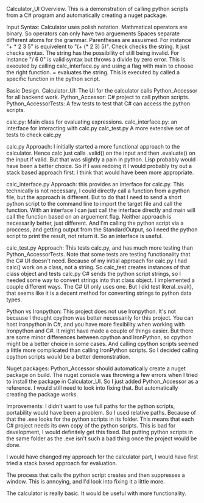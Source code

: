 Calculator_UI
Overview. This is a demonstration of calling python scripts from a C# program and automatically creating a nuget package.

Input Syntax: Calculator uses polish notation. Mathmatical operators are binary. So operators can only have two arguements Spaces separate different atoms for the grammar. Parentheses are assusmed. For instance "+ * 2 3 5" is equivelent to "(+ (* 2 3) 5)". Check checks the string. It just checks syntax. The string has the possibility of still being invalid. For instance "/ 6 0" is valid syntax but throws a divide by zero error. This is executed by calling calc_interface.py and using a flag with main to choose the right function. = evaluates the string. This is executed by called a specific function in the python script.

Basic Design. Calculator_UI: The UI for the calculator calls Python_Accessor for all backend work. Python_Accessor: C# project to call python scripts. Python_AccessorTests: A few tests to test that C# can access the python scripts.

calc.py: Main class for evaluating expressions. calc_interface.py: an interface for interacting with calc.py calc_test.py A more extensive set of tests to check calc.py

calc.py Approach: I initially started a more functional approach to the calculator. Hence calc just calls .valid() on the input and then .evaluate() on the input if valid. But that was slightly a pain in python. Lisp probably would have been a better choice. So if I was redoing it I would probably try out a stack based approach first. I think that would have been more appropriate.

calc_interface.py Approach: this provides an interface for calc.py. This technically is not necessary, I could directly call a function from a python file, but the approach is different. But to do that I need to send a short python script to the command line to import the target file and call the function. With an interface I can just call the interface directly and main will call the function based on an arguement flag. Neither approach is necessarily better, just different. And I'm calling the python script via a proccess, and getting output from the StandardOutput, so I need the python script to print the result, not return it. So an interface is useful.

calc_test.py Approach: This tests calc.py, and has much more testing than Python_AccessorTests. Note that some tests are testing functionality that the C# UI doesn't need. Because of my initial approach for calc.py I had calc() work on a class, not a string. So calc_test creates instances of that class object and tests calc.py C# sends the python script strings, so I needed some way to convert strings into that class object. I implemented a couple different ways. The C# UI only uses one. But I did test literal_eval(), that seems like it is a decent method for converting strings to python data types.

Python vs Ironpython: This project does not use Ironpython. It's not because I thought cpython was better necessarily for this project. You can host Ironpython in C#, and you have more flexibility when working with Ironpython and C#. It might have made a couple of things easier. But there are some minor differences between cpython and IronPython, so cpython might be a better choice in some cases. And calling cpython scripts seemed a little more complicated than calling IronPython scripts. So I decided calling cpython scripts would be a better demonstration.

Nuget packages: Python_Accessor should automatically create a nuget package on build. The nuget console was throwing a few errors when I tried to install the package in Calculator_UI. So I just added Python_Accessor as a reference. I would still need to look into fixing that. But automatically creating the package works.

Improvements: I didn't want to use full paths for the python scripts, portability would have been a problem. So I used relative paths. Because of that the .exe looks for the python scripts in its folder. This means that each C# project needs its own copy of the python scripts. This is bad for development, I would definitely get this fixed. But putting python scripts in the same folder as the .exe isn't such a bad thing once the project would be done.

I would have changed my approach for the calculator part, I would have first tried a stack based approach for evaluation.

The process that calls the python script creates and then suppresses a window. This is annoying, and I'd look into fixing it a little more.

The calculator is really basic. It would be useful with more functionality.
